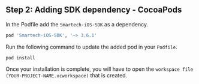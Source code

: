 ## Step 2: Adding SDK dependency - CocoaPods
In the Podfile add the `Smartech-iOS-SDK` as a dependency.
```ruby
pod 'Smartech-iOS-SDK', '~> 3.6.1'
```
Run the following command to update the added pod in your `Podfile`.

```
pod install
```
Once your installation is complete, you will have to open the `workspace file (YOUR-PROJECT-NAME.xcworkspace)` that is created.